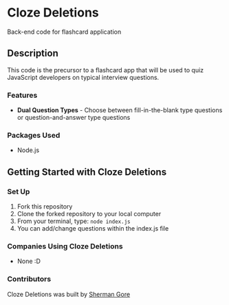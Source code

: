 # Cloze Deletions

Back-end code for flashcard application

## Description
This code is the precursor to a flashcard app that will be used to quiz JavaScript developers on typical interview questions.

### Features
* **Dual Question Types** - Choose between fill-in-the-blank type questions or question-and-answer type questions

### Packages Used
* Node.js

## Getting Started with Cloze Deletions
### Set Up
1. Fork this repository
2. Clone the forked repository to your local computer
3. From your terminal, type: ```node index.js```
4. You can add/change questions within the index.js file

### Companies Using Cloze Deletions
* None  :D

### Contributors
Cloze Deletions was built by [Sherman Gore](http://shermangore.com)